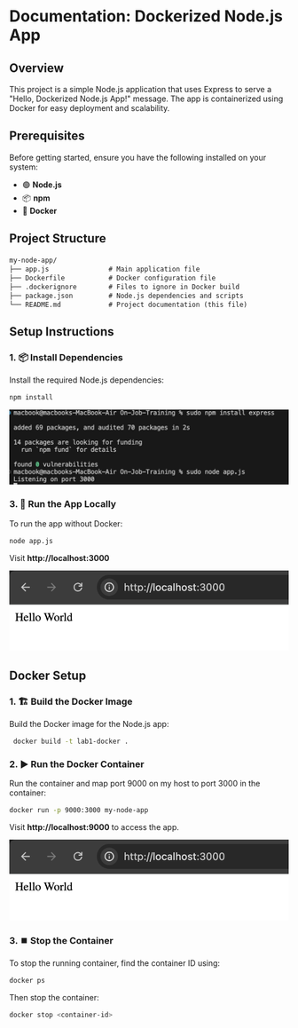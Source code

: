 # Documentation: Dockerized Node.js App

## Overview
This project is a simple Node.js application that uses Express to serve a "Hello, Dockerized Node.js App!" message. The app is containerized using Docker for easy deployment and scalability.

## Prerequisites
Before getting started, ensure you have the following installed on your system:

- 🟢 **Node.js** 
- 📦 **npm** 
- 🐳 **Docker** 

## Project Structure
```
my-node-app/
├── app.js               # Main application file
├── Dockerfile           # Docker configuration file
├── .dockerignore        # Files to ignore in Docker build
├── package.json         # Node.js dependencies and scripts
└── README.md            # Project documentation (this file)
```

## Setup Instructions


### 1. 📦 Install Dependencies
Install the required Node.js dependencies:

```bash
npm install
```
![Alt text](pic1.png)

### 3. 🚀 Run the App Locally
To run the app without Docker:

```bash
node app.js
```
Visit **http://localhost:3000** 

![Alt text](pic2.png)

## Docker Setup

### 1. 🏗️ Build the Docker Image
Build the Docker image for the Node.js app:

```bash
 docker build -t lab1-docker .
 ```

### 2. ▶️ Run the Docker Container
Run the container and map port 9000 on my host to port 3000 in the container:

```bash
docker run -p 9000:3000 my-node-app
```
Visit **http://localhost:9000** to access the app.

![Alt text](pic2.png)

### 3. ⏹️ Stop the Container
To stop the running container, find the container ID using:

```bash
docker ps
```
Then stop the container:

```bash
docker stop <container-id>
```


